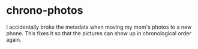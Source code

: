 # chrono-photos
I accidentally broke the metadata when moving my mom's photos to a new phone. This fixes it so that the pictures can show up in chronological order again.
